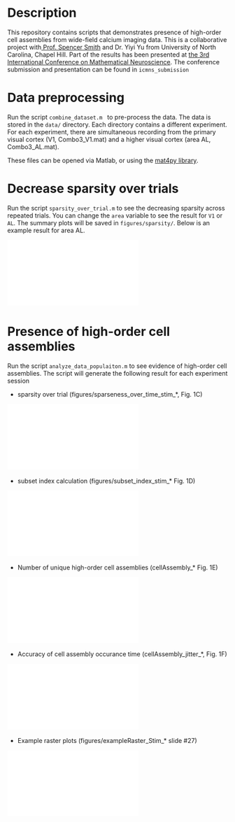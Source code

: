 # Description

This repository contains scripts that demonstrates presence of high-order cell assemblies from wide-field calcium imaging data. This is a collaborative project with[ Prof. Spencer Smith](http://slslab.org/) and Dr. Yiyi Yu from University of North Carolina, Chapel Hill. Part of the results has been presented at [the 3rd International Conference on Mathematical Neuroscience](https://www.math.uh.edu/~zpkilpat/icmns2017/index.html). The conference submission and presentation can be found in `icmns_submission`


# Data preprocessing

Run the script `combine_dataset.m ` to pre-process the data. The data is stored in the `data/` directory. Each directory contains a different experiment. For each experiment, there are simultaneous recording from the primary visual cortex (V1, Combo3_V1.mat) and a higher visual cortex (area AL, Combo3_AL.mat).

These files can be opened via Matlab, or using the [mat4py library](https://pypi.python.org/pypi/mat4py/0.1.0).

# Decrease sparsity over trials

Run the script `sparsity_over_trial.m` to see the decreasing sparsity across repeated trials. You can change the `area` variable to see the result for `V1` or `AL`. The summary plots will be saved in `figures/sparsity/`. Below is an example result for area AL.

![alt text](figures/sparsity/sparseness_over_time_stim_3_area_AL.pdf)

# Presence of high-order cell assemblies

Run the script `analyze_data_populaiton.m` to see evidence of high-order cell assemblies. The script will generate the following result for each experiment session

* sparsity over trial (figures/sparseness_over_time_stim_*, Fig. 1C)

![alt text](figures/sparseness_over_time_stim_2_area_V12016-10-26_1.pdf)

* subset index calculation (figures/subset_index_stim_* Fig. 1D)

![alt text](figures/subset_index_stim_2_area_V12016-10-26_1.pdf)

* Number of unique high-order cell assemblies (cellAssembly_* Fig. 1E)

![alt text](figures/cellAssembly_Stim_2_area_V1_2016-10-26_1.pdf)

* Accuracy of cell assembly occurance time (cellAssembly_jitter_*, Fig. 1F)

![alt text](figures/cellAssembly_jitter_V1_2016-10-26_1.pdf)

* Example raster plots (figures/exampleRaster_Stim_* slide #27)

![alt text](figures/exampleRaster_Stim_2_area_V1_2016-10-26_1.pdf)